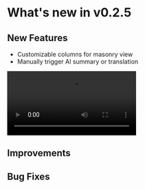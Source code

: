 # What's new in v0.2.5

## New Features

- Customizable columns for masonry view
- Manually trigger AI summary or translation

![](https://fastly.jsdelivr.net/gh/RSSNext/assets@main/masonry.mp4)

## Improvements

## Bug Fixes
